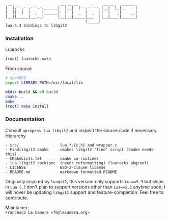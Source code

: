 ```
 __                     __ __ __           __ __   ______ 
|  |.--.--.---.-.______|  |__|  |--.-----.|__|  |_|__    |
|  ||  |  |  _  |______|  |  |  _  |  _  ||  |   _|    __|
|__||_____|___._|      |__|__|_____|___  ||__|____|______|
                                   |_____|                                   
lua-5.3 bindings to libgit2
```
### Installation
Luarocks
```sh
(root) luarocks make
```
From source
```sh
# OpenBSD
export LIBRARY_PATH=/usr/local/lib
```
```sh
mkdir build && cd build
cmake ..
make 
(root) make install
```
### Documentation
Consult `apropros lua-libgit2` and inspect the source code if necessary.  
Hierarchy
```
- src/                  lua_*.{c,h} and wrapper.c
- Findlibgit2.cmake     cmake: libgit2 "find" script (cmake needs this)
- CMakeLists.txt        cmake co-routines
- lua-libgit2.rockspec  (needs reformatting) (luarocks pkgconf)
- LICENSE               BSD-2-Clause license
- README.md             markdown formatted README
```
Originally inspired by `luagit2`, this version only supports `Lua==5.3` but ships
in `Lua C`. I don't plan to support versions other than `Lua==5.3` anytime soon; I will hover be updating
`libgit2` support and feature-completion. Feel free to contribute.  
  
Maintainer:  
`Francesco La Camera <fm@lacamera.org>`
